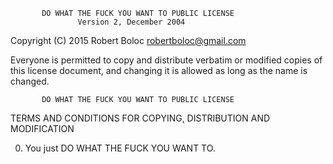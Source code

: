            DO WHAT THE FUCK YOU WANT TO PUBLIC LICENSE
                   Version 2, December 2004

Copyright (C) 2015 Robert Boloc <robertboloc@gmail.com>

Everyone is permitted to copy and distribute verbatim or modified
copies of this license document, and changing it is allowed as long
as the name is changed.

           DO WHAT THE FUCK YOU WANT TO PUBLIC LICENSE

TERMS AND CONDITIONS FOR COPYING, DISTRIBUTION AND MODIFICATION

0.  You just DO WHAT THE FUCK YOU WANT TO.
